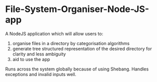 # File-System-Organiser-Node-JS-app
A NodeJS application which will allow users to:
1. organise files in a directory by categorisation algorithms
2. generate tree structured representation of the desired directory for clarity and less ambiguity
3. aid to use the app

Runs across the system globally because of using Shebang. Handles exceptions and invalid inputs well.
